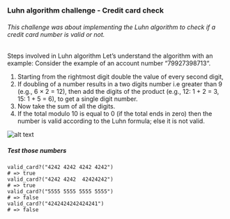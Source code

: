 ### Luhn algorithm challenge - Credit card check
###### This challenge was about implementing the Luhn algorithm to check if a credit card number is valid or not.

Steps involved in Luhn algorithm
Let’s understand the algorithm with an example: 
Consider the example of an account number “79927398713“. 
1. Starting from the rightmost digit double the value of every second digit,
2. If doubling of a number results in a two digits number i.e greater than 9 (e.g., 6 × 2 = 12), then add the digits of the product (e.g., 12: 1 + 2 = 3, 15: 1 + 5 = 6), to get a single digit number. 
3. Now take the sum of all the digits.
4. If the total modulo 10 is equal to 0 (if the total ends in zero) then the number is valid according to the Luhn formula; else it is not valid.

![alt text](https://media.geeksforgeeks.org/wp-content/uploads/gfg2-2-300x101.png "Example")

##### Test those numbers 
```
valid_card?("4242 4242 4242 4242")
# => true
valid_card?("4242 4242  42424242")
# => true
valid_card?("5555 5555 5555 5555")
# => false
valid_card?("4242424242424241")
# => false
```
